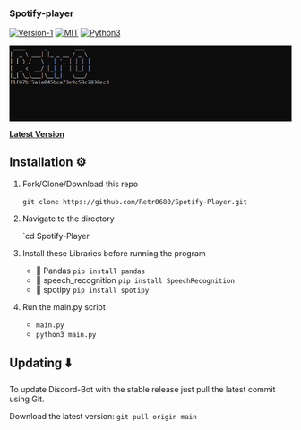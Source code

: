 ### Spotify-player

[![Version-1](https://img.shields.io/badge/Version-1-yellow)](https://github.com/Retr0680/Spotify-Player)
[![MIT](https://img.shields.io/badge/License-MIT-blue)](https://img.shields.io/badge/License-MIT-blue)
[![Python3](https://img.shields.io/badge/Language-Python3-red)](https://img.shields.io/badge/Language-Python3-red)

<p align="center">
<img align="center" src=".img/main.png" width="900">
</p>

[**Latest Version**](https://github.com/Retr0680/Spotify-Player/releases)

## Installation ⚙️

1. Fork/Clone/Download this repo

    `git clone https://github.com/Retr0680/Spotify-Player.git`

2. Navigate to the directory

    `cd Spotify-Player

3. Install these Libraries before running the program
    
    - 📌 Pandas `pip install pandas`
    - 📌 speech_recognition `pip install SpeechRecognition`
    - 📌 spotipy `pip install spotipy`

4. Run the main.py script

    * `main.py`
    * `python3 main.py`

## Updating ⬇️

To update Discord-Bot with the stable release just pull the 
latest commit using Git.

Download the latest version: `git pull origin main`